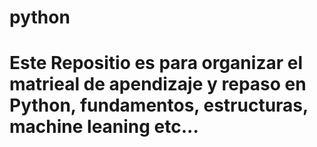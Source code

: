 # python
# Este Repositio es para organizar el matrieal de apendizaje y repaso en Python, fundamentos, estructuras, machine leaning etc...
